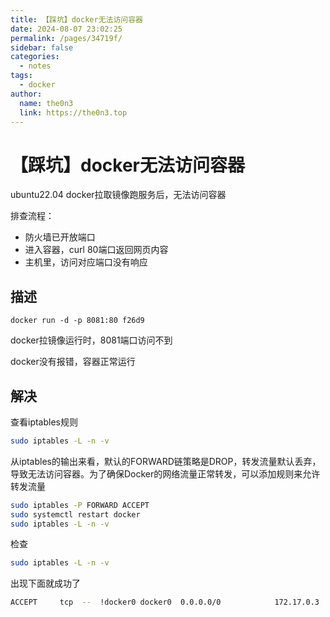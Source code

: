 ```yaml
---
title: 【踩坑】docker无法访问容器
date: 2024-08-07 23:02:25
permalink: /pages/34719f/
sidebar: false
categories:
  - notes
tags:
  - docker
author: 
  name: the0n3
  link: https://the0n3.top
---
```

# 【踩坑】docker无法访问容器

ubuntu22.04 docker拉取镜像跑服务后，无法访问容器

排查流程：

- 防火墙已开放端口
- 进入容器，curl 80端口返回网页内容
- 主机里，访问对应端口没有响应

## 描述

```docker
docker run -d -p 8081:80 f26d9
```

docker拉镜像运行时，8081端口访问不到

docker没有报错，容器正常运行

## 解决

查看iptables规则

```bash
sudo iptables -L -n -v
```

从iptables的输出来看，默认的FORWARD链策略是DROP，转发流量默认丢弃，导致无法访问容器。为了确保Docker的网络流量正常转发，可以添加规则来允许转发流量

```bash
sudo iptables -P FORWARD ACCEPT
sudo systemctl restart docker
sudo iptables -L -n -v
```

检查

```bash
sudo iptables -L -n -v
```

出现下面就成功了

```bash
ACCEPT     tcp  --  !docker0 docker0  0.0.0.0/0            172.17.0.3           tcp dpt:80
```